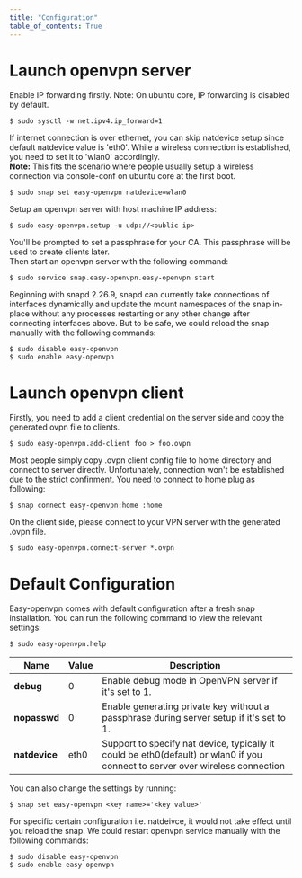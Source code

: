 ```yaml
---
title: "Configuration"
table_of_contents: True
---
```


# Launch openvpn server

Enable IP forwarding firstly. Note: On ubuntu core, IP forwarding is disabled by default.

    $ sudo sysctl -w net.ipv4.ip_forward=1

If internet connection is over ethernet, you can skip natdevice setup since default natdevice value
is 'eth0'. While a wireless connection is established, you need to set it to 'wlan0' accordingly.  
**Note:** This fits the scenario where people usually setup a wireless connection via console-conf
on ubuntu core at the first boot.

    $ sudo snap set easy-openvpn natdevice=wlan0

Setup an openvpn server with host machine IP address:

    $ sudo easy-openvpn.setup -u udp://<public ip>

You'll be prompted to set a passphrase for your CA. This passphrase will be used to create clients later.  
Then start an openvpn server with the following command:

    $ sudo service snap.easy-openvpn.easy-openvpn start

Beginning with snapd 2.26.9, snapd can currently take connections of interfaces dynamically
and update the mount namespaces of the snap in-place without any processes
restarting or any other change after connecting interfaces above. But to be safe,
we could reload the snap manually with the following commands:

    $ sudo disable easy-openvpn
    $ sudo enable easy-openvpn

# Launch openvpn client

Firstly, you need to add a client credential on the server side and copy the generated ovpn file to clients.

    $ sudo easy-openvpn.add-client foo > foo.ovpn

Most people simply copy .ovpn client config file to home directory and
connect to server directly. Unfortunately, connection won't be established 
due to the strict confinment. You need to connect to home plug as following:

```
$ snap connect easy-openvpn:home :home
```

On the client side, please connect to your VPN server with the generated .ovpn file.

    $ sudo easy-openvpn.connect-server *.ovpn

# Default Configuration
Easy-openvpn comes with default configuration after a fresh snap installation.
You can run the following command to view the relevant settings:

```  
$ sudo easy-openvpn.help
```

| Name | Value | Description | 
|------|-------|-------------|
| **debug** | 0 | Enable debug mode in OpenVPN server if it's set to 1.|
| **nopasswd** | 0 | Enable generating private key without a passphrase during server setup if it's set to 1. |
| **natdevice** | eth0 | Support to specify nat device, typically it could be eth0(default) or wlan0 if you connect to server over wireless connection|

You can also change the settings by running:
```  
$ snap set easy-openvpn <key name>='<key value>'
```

For specific certain configuration i.e. natdeivce, it would not take 
effect until you reload the snap. We could restart openvpn service manually with 
the following commands:
```  
$ sudo disable easy-openvpn
$ sudo enable easy-openvpn
```
